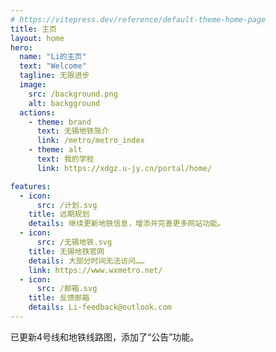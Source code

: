 ```yaml
---
# https://vitepress.dev/reference/default-theme-home-page
title: 主页
layout: home
hero:
  name: "Li的主页"
  text: "Welcome"
  tagline: 无限进步
  image:
    src: /background.png
    alt: backgground
  actions:
    - theme: brand
      text: 无锡地铁简介
      link: /metro/metro_index
    - theme: alt
      text: 我的学校
      link: https://xdgz.u-jy.cn/portal/home/

features:
  - icon:
      src: /计划.svg
    title: 远期规划
    details: 继续更新地铁信息，增添并完善更多网站功能。
  - icon:
      src: /无锡地铁.svg
    title: 无锡地铁官网
    details: 大部分时间无法访问……
    link: https://www.wxmetro.net/
  - icon:
      src: /邮箱.svg
    title: 反馈邮箱
    details: Li-feedback@outlook.com
---
```

<Announcement :is-enabled="true">
已更新4号线和地铁线路图，添加了“公告”功能。
</Announcement>

